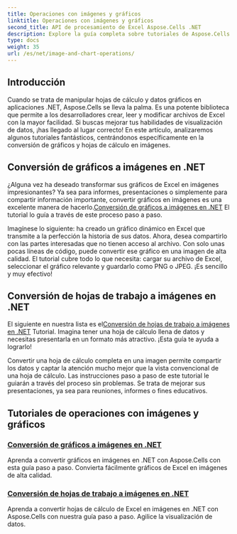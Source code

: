 ```yaml
---
title: Operaciones con imágenes y gráficos
linktitle: Operaciones con imágenes y gráficos
second_title: API de procesamiento de Excel Aspose.Cells .NET
description: Explore la guía completa sobre tutoriales de Aspose.Cells para .NET. Aprenda sobre operaciones con imágenes y gráficos para mejorar su productividad.
type: docs
weight: 35
url: /es/net/image-and-chart-operations/
---
```

## Introducción

Cuando se trata de manipular hojas de cálculo y datos gráficos en aplicaciones .NET, Aspose.Cells se lleva la palma. Es una potente biblioteca que permite a los desarrolladores crear, leer y modificar archivos de Excel con la mayor facilidad. Si buscas mejorar tus habilidades de visualización de datos, ¡has llegado al lugar correcto! En este artículo, analizaremos algunos tutoriales fantásticos, centrándonos específicamente en la conversión de gráficos y hojas de cálculo en imágenes.

## Conversión de gráficos a imágenes en .NET 

 ¿Alguna vez ha deseado transformar sus gráficos de Excel en imágenes impresionantes? Ya sea para informes, presentaciones o simplemente para compartir información importante, convertir gráficos en imágenes es una excelente manera de hacerlo.[Conversión de gráficos a imágenes en .NET](./chart-to-image-conversion/) El tutorial lo guía a través de este proceso paso a paso. 

Imagínese lo siguiente: ha creado un gráfico dinámico en Excel que transmite a la perfección la historia de sus datos. Ahora, desea compartirlo con las partes interesadas que no tienen acceso al archivo. Con solo unas pocas líneas de código, puede convertir ese gráfico en una imagen de alta calidad. El tutorial cubre todo lo que necesita: cargar su archivo de Excel, seleccionar el gráfico relevante y guardarlo como PNG o JPEG. ¡Es sencillo y muy efectivo!

## Conversión de hojas de trabajo a imágenes en .NET 

 El siguiente en nuestra lista es el[Conversión de hojas de trabajo a imágenes en .NET](./worksheet-to-image-conversion/) Tutorial. Imagina tener una hoja de cálculo llena de datos y necesitas presentarla en un formato más atractivo. ¡Esta guía te ayuda a lograrlo! 

Convertir una hoja de cálculo completa en una imagen permite compartir los datos y captar la atención mucho mejor que la vista convencional de una hoja de cálculo. Las instrucciones paso a paso de este tutorial le guiarán a través del proceso sin problemas. Se trata de mejorar sus presentaciones, ya sea para reuniones, informes o fines educativos.

## Tutoriales de operaciones con imágenes y gráficos
### [Conversión de gráficos a imágenes en .NET](./chart-to-image-conversion/)
Aprenda a convertir gráficos en imágenes en .NET con Aspose.Cells con esta guía paso a paso. Convierta fácilmente gráficos de Excel en imágenes de alta calidad.
### [Conversión de hojas de trabajo a imágenes en .NET](./worksheet-to-image-conversion/)
Aprenda a convertir hojas de cálculo de Excel en imágenes en .NET con Aspose.Cells con nuestra guía paso a paso. Agilice la visualización de datos.